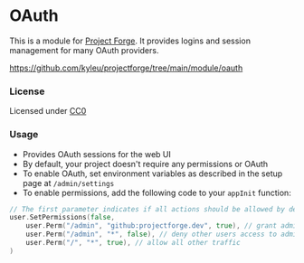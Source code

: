 # OAuth

This is a module for [Project Forge](https://projectforge.dev). It provides logins and session management for many OAuth providers.

https://github.com/kyleu/projectforge/tree/main/module/oauth

### License

Licensed under [CC0](https://creativecommons.org/publicdomain/zero/1.0)

### Usage

- Provides OAuth sessions for the web UI
- By default, your project doesn't require any permissions or OAuth
- To enable OAuth, set environment variables as described in the setup page at `/admin/settings`
- To enable permissions, add the following code to your `appInit` function:

```go
// The first parameter indicates if all actions should be allowed by default
user.SetPermissions(false,
    user.Perm("/admin", "github:projectforge.dev", true), // grant admin access to users signed into GitHub with an email domain ending in projectforge.dev
    user.Perm("/admin", "*", false), // deny other users access to admin
    user.Perm("/", "*", true), // allow all other traffic
)
```
